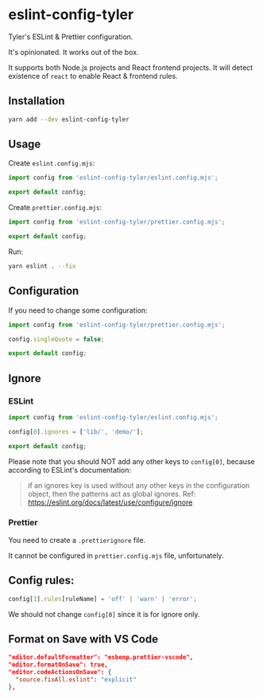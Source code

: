 # eslint-config-tyler

Tyler's ESLint & Prettier configuration.

It's opinionated. It works out of the box.

It supports both Node.js projects and React frontend projects.
It will detect existence of `react` to enable React & frontend rules.

## Installation

```bash
yarn add --dev eslint-config-tyler
```

## Usage

Create `eslint.config.mjs`:

```js
import config from 'eslint-config-tyler/eslint.config.mjs';

export default config;
```

Create `prettier.config.mjs`:

```js
import config from 'eslint-config-tyler/prettier.config.mjs';

export default config;
```

Run:

```bash
yarn eslint . --fix
```

## Configuration

If you need to change some configuration:

```js
import config from 'eslint-config-tyler/prettier.config.mjs';

config.singleQuote = false;

export default config;
```

## Ignore

### ESLint

```js
import config from 'eslint-config-tyler/eslint.config.mjs';

config[0].ignores = ['lib/', 'demo/'];

export default config;
```

Please note that you should NOT add any other keys to `config[0]`, because according to ESLint's documentation:

> if an ignores key is used without any other keys in the configuration object, then the patterns act as global ignores.
> Ref: https://eslint.org/docs/latest/use/configure/ignore

### Prettier

You need to create a `.prettierignore` file.

It cannot be configured in `prettier.config.mjs` file, unfortunately.

## Config rules:

```js
config[1].rules[ruleName] = 'off' | 'warn' | 'error';
```

We should not change `config[0]` since it is for ignore only.

## Format on Save with VS Code

```json
"editor.defaultFormatter": "esbenp.prettier-vscode",
"editor.formatOnSave": true,
"editor.codeActionsOnSave": {
  "source.fixAll.eslint": "explicit"
},
```
